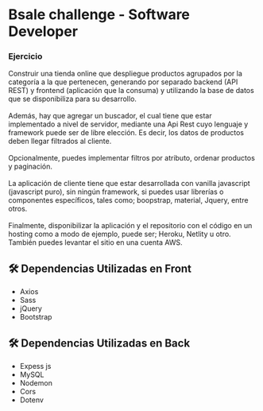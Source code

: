 # Bsale challenge - Software Developer
### Ejercicio
Construir una tienda online que despliegue productos agrupados por la categoría a la que pertenecen, generando por separado backend (API REST) y frontend (aplicación que la consuma) y utilizando la base de datos que se disponibiliza para
su desarrollo.<br/><br/>
Además, hay que agregar un buscador, el cual tiene que estar implementado a nivel de servidor, 
mediante una Api Rest cuyo lenguaje y framework puede ser de libre elección. Es decir, los datos de productos deben llegar filtrados al cliente.<br/><br/>
Opcionalmente, puedes implementar filtros por atributo, ordenar productos y
paginación.<br/><br/>
La aplicación de cliente tiene que estar desarrollada con vanilla javascript
(javascript puro), sin ningún framework, si puedes usar librerías o componentes
específicos, tales como; boopstrap, material, Jquery, entre otros.<br/><br/>
Finalmente, disponibilizar la aplicación y el repositorio con el código en un hosting
como a modo de ejemplo, puede ser; Heroku, Netlity u otro. También puedes levantar
el sitio en una cuenta AWS.

## 🛠️ Dependencias Utilizadas en Front
* Axios
* Sass
* jQuery
* Bootstrap

## 🛠️ Dependencias Utilizadas en Back

* Expess js
* MySQL
* Nodemon
* Cors
* Dotenv
